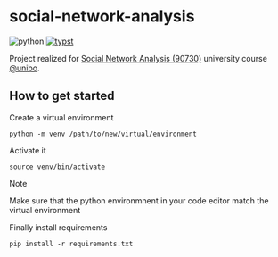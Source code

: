 # social-network-analysis

![python](https://img.shields.io/badge/Python-3776AB.svg?style=plain&logo=Python&logoColor=white)
[![typst](https://img.shields.io/badge/Typst-239DAD.svg?style=plain&logo=Typst&logoColor=white)](https://typst.app/project/pFMbFZxjWsGjVzrLL4u4Tt)

Project realized for [Social Network Analysis (90730)](https://www.unibo.it/it/studiare/dottorati-master-specializzazioni-e-altra-formazione/insegnamenti/insegnamento/2024/477342) university course [@unibo](https://www.unibo.it/it).

## How to get started

Create a virtual environment

```console
python -m venv /path/to/new/virtual/environment
```

Activate it 

```console
source venv/bin/activate
```

> [!NOTE]
> Make sure that the python environmnent in your code editor match the virtual environment

Finally install requirements

```console
pip install -r requirements.txt
```

